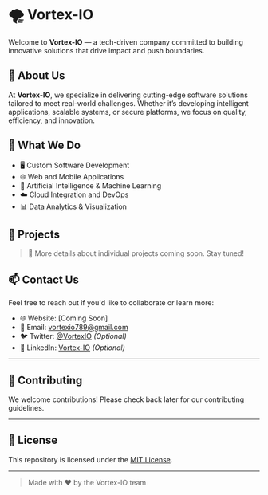 # 🌪️ Vortex-IO

Welcome to **Vortex-IO** — a tech-driven company committed to building innovative solutions that drive impact and push boundaries.

## 🚀 About Us

At **Vortex-IO**, we specialize in delivering cutting-edge software solutions tailored to meet real-world challenges. Whether it’s developing intelligent applications, scalable systems, or secure platforms, we focus on quality, efficiency, and innovation.

## 🧩 What We Do

- 🖥️ Custom Software Development  
- 🌐 Web and Mobile Applications  
- 🤖 Artificial Intelligence & Machine Learning  
- ☁️ Cloud Integration and DevOps  
- 📊 Data Analytics & Visualization  

## 💼 Projects

> 🚧 More details about individual projects coming soon. Stay tuned!

## 📫 Contact Us

Feel free to reach out if you'd like to collaborate or learn more:

- 🌐 Website: [Coming Soon]  
- 📧 Email: vortexio789@gmail.com
- 🐦 Twitter: [@VortexIO](https://twitter.com/VortexIO) *(Optional)*  
- 💼 LinkedIn: [Vortex-IO](https://linkedin.com/company/vortex-io) *(Optional)*

---

## 🤝 Contributing

We welcome contributions! Please check back later for our contributing guidelines.

---

## 📄 License

This repository is licensed under the [MIT License](LICENSE).

---

> Made with ❤️ by the Vortex-IO team
